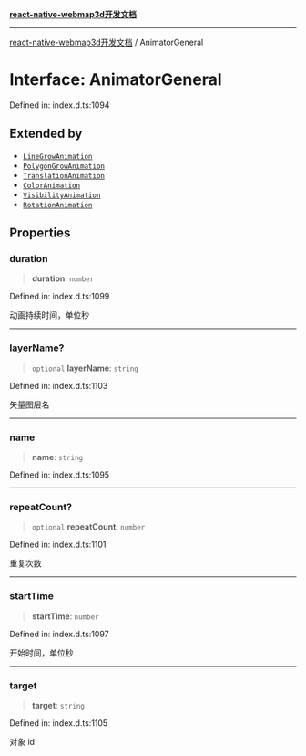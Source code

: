 [**react-native-webmap3d开发文档**](../README.md)

***

[react-native-webmap3d开发文档](../globals.md) / AnimatorGeneral

# Interface: AnimatorGeneral

Defined in: index.d.ts:1094

## Extended by

- [`LineGrowAnimation`](LineGrowAnimation.md)
- [`PolygonGrowAnimation`](PolygonGrowAnimation.md)
- [`TranslationAnimation`](TranslationAnimation.md)
- [`ColorAnimation`](ColorAnimation.md)
- [`VisibilityAnimation`](VisibilityAnimation.md)
- [`RotationAnimation`](RotationAnimation.md)

## Properties

### duration

> **duration**: `number`

Defined in: index.d.ts:1099

动画持续时间，单位秒

***

### layerName?

> `optional` **layerName**: `string`

Defined in: index.d.ts:1103

矢量图层名

***

### name

> **name**: `string`

Defined in: index.d.ts:1095

***

### repeatCount?

> `optional` **repeatCount**: `number`

Defined in: index.d.ts:1101

重复次数

***

### startTime

> **startTime**: `number`

Defined in: index.d.ts:1097

开始时间，单位秒

***

### target

> **target**: `string`

Defined in: index.d.ts:1105

对象 id
